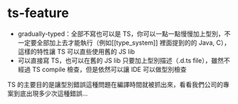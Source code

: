 # ts-feature

- gradually-typed：全部不寫也可以是 TS，你可以一點一點慢慢加上型別，不一定要全部加上去才能執行（例如[[type_system]] 裡面提到的的 Java, C），這樣的特性讓 TS 可以直些使用舊的 JS lib
- 可以直接寫 TS，也可以在舊的 JS lib 只要加上型別描述（.d.ts file），雖然不經過 TS compile 檢查，但是依然可以讓 IDE 可以做型別檢查


TS 的主要目的是讓型別錯誤這種問題在編譯時間就被抓出來，看看我們公司的專案到底出現多少次這種錯誤...